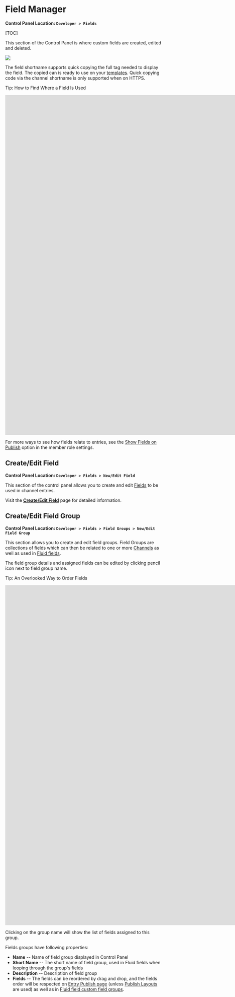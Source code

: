 <!--
    This source file is part of the open source project
    ExpressionEngine User Guide (https://github.com/ExpressionEngine/ExpressionEngine-User-Guide)

    @link      https://expressionengine.com/
    @copyright Copyright (c) 2003-2020, Packet Tide, LLC (https://packettide.com)
    @license   https://expressionengine.com/license Licensed under Apache License, Version 2.0
-->

# Field Manager

**Control Panel Location: `Developer > Fields`**

[TOC]

This section of the Control Panel is where custom fields are created, edited and deleted.

![](_images/cp-field-manager.png)

The field shortname supports quick copying the full tag needed to display the field. The copied can is ready to use on your [templates](templates/overview.md).  Quick copying code via the channel shortname is only supported when on HTTPS.

Tip: How to Find Where a Field Is Used
<div class="video-wrapper">
<iframe src="https://www.youtube.com/embed/vXbm9aoOQXU?si=VoUJjU-9gvsNKHT7" title="How to Determine Where Channel Fields are Used in ExpressionEngine" width="1920" height="1080" frameborder="0" webkitallowfullscreen mozallowfullscreen allowfullscreen></iframe>
</div>

For more ways to see how fields relate to entries, see the [Show Fields on Publish](control-panel/member-manager.md) option in the member role settings.

## Create/Edit Field

**Control Panel Location: `Developer > Fields > New/Edit Field`**


This section of the control panel allows you to create and edit [Fields](/fieldtypes/overview.md) to be used in channel entries.

Visit the [**Create/Edit Field**](control-panel/field-manager/edit-field.md) page for detailed information.


## Create/Edit Field Group

**Control Panel Location: `Developer > Fields > Field Groups > New/Edit Field Group`**

This section allows you to create and edit field groups. Field Groups are collections of fields which can then be related to one or more [Channels](control-panel/channels.md#fields-tab) as well as used in [Fluid fields](fieldtypes/fluid.md).

The field group details and assigned fields can be edited by clicking pencil icon next to field group name.

Tip: An Overlooked Way to Order Fields
<div class="video-wrapper">
<iframe src="https://www.youtube.com/embed/V19lwKciDDU?si=kbmd8xvwT2YjlZb0" title="An Overlooked Way to Order Fields" width="1920" height="1080" frameborder="0" webkitallowfullscreen mozallowfullscreen allowfullscreen></iframe>
</div>


Clicking on the group name will show the list of fields assigned to this group.

Fields groups have following properties:

- **Name** -- Name of field group displayed in Control Panel
- **Short Name** -- The short name of field group, used in Fluid fields when looping through the group's fields
- **Description** -- Description of field group
- **Fields** -- The fields can be reordered by drag and drop, and the fields order will be respected on [Entry Publish page](control-panel/create.md) (unless [Publish Layouts](control-panel/channels.md#publish-layouts) are used) as well as in [Fluid field custom field groups](fieldtypes/fluid.md#custom-field-groups).